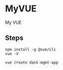 # MyVUE

My VUE

## Steps

```dos
npm install -g @vue/cli
vue -V

vue create dask-mgmt-app


```

<!--
```dos
C:\Code2023\MyVUE>vue -V
@vue/cli 5.0.8

```
-->

